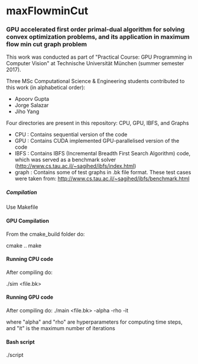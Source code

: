 # maxFlowminCut

### GPU accelerated first order primal-dual algorithm for solving convex optimization problems, and its application in maximum flow min cut graph problem

This work was conducted as part of "Practical Course: GPU Programming in Computer Vision" at Technische Universität München (summer semester 2017).  

Three MSc Computational Science & Engineering students contributed to this work (in alphabetical order):

* Apoorv Gupta
* Jorge Salazar 
* Jiho Yang

Four directories are present in this repository: CPU, GPU, IBFS, and Graphs

* CPU : Contains sequential version of the code
* GPU : Contains CUDA implemented GPU-parallelised version of the code
* IBFS : Contains IBFS (Incremental Breadth First Search Algorithm) code, which was served as a benchmark solver (http://www.cs.tau.ac.il/~sagihed/ibfs/index.html)
* graph : Contains some of test graphs in .bk file format. These test cases were taken from: http://www.cs.tau.ac.il/~sagihed/ibfs/benchmark.html

##### Compilation

Use Makefile

#### GPU Compilation 

From the cmake_build folder do:

cmake ..
make

#### Running CPU code 

After compiling do:

./sim <file.bk>

#### Running GPU code 

After compiling do:
./main <file.bk> -alpha <value> -rho <value> -it <value>

where "alpha" and "rho" are hyperparameters for computing time steps, and "it" is the maximum number of iterations

#### Bash script

./script
